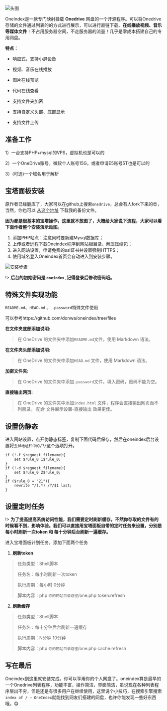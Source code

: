 ![头图](https://cdn.jsdelivr.net/gh/love2wind/cloudimg/img/7d0bcf745c2c67572f6b79785890c16c.webp)

OneIndex是一款专门映射挂载 **Onedrive** 网盘的一个开源程序。可以将Onedrive存储的文件通过列表的的方式进行展示，可以进行直链下载、**在线播放视频、音乐等媒体文件**！不占用服务器空间，不走服务器的流量！几乎是零成本搭建自己的专用网盘。

**特点：**

- 响应式，支持小屏设备

- 视频、音乐在线播放

- 图片在线预览

- 代码在线查看

- 支持文件夹加密

- 支持自定义头部、底部显示

- 支持文件上传

## 准备工作

1）一台支持PHP+mysql的VPS，虚拟机也是可以的

2）一个OneDrive账号，微软个人账号15G，或者申请E5账号5T也是可以的

3）(可选)一个域名用于解析

## 宝塔面板安装

原作者已经删库了，大家可以在github上搜索`onedrive`，总会有人fork下来的😍，当然，你也可以 [从这个地址](https://niege.ml/od5t/1index.zip) 下载我的备份文件。

**因为都是很基本的宝塔操作，这里就不放图了，大概给大家说下流程，大家可以看下面作者整个安装演示动图。**

1. 添加PHP站点：注意同时要新建Mysql数据库；
2. 上传或者远程下载Oneindex程序到网站根目录，解压压缩包；
3. 进入网站设置，申请免费的ssl证书并设置强制HTTPS；
4. 使用域名登入Oneindex首页会自动进入到安装步骤。

![安装步骤](https://cdn.jsdelivr.net/gh/love2wind/cloudimg/img/320b7c71af20af8726ac90a7c918ce16.gif)

!> **后台的初始密码是 `oneindex` ,记得登录后修改密码哦。**

## 特殊文件实现功能  

`README.md`、`HEAD.md` 、 `.password`特殊文件使用

可以参考https://github.com/donwa/oneindex/tree/files

**在文件夹底部添加说明:** 

> 在 OneDrive 的文件夹中添加`README.md`文件，使用 Markdown 语法。

**在文件夹头部添加说明:** 

> 在 OneDrive 的文件夹中添加`HEAD.md` 文件，使用 Markdown 语法。

**加密文件夹:** 

> 在 OneDrive 的文件夹中添加`.password`文件，填入密码，密码不能为空。  

**直接输出网页:**

> 在 OneDrive 的文件夹中添加`index.html` 文件，程序会直接输出网页而不列目录。
> 配合 文件展示设置-直接输出 效果更佳。

## 设置伪静态

进入网站设置，点开伪静态标签，复制下面代码后保存，然后在oneindex后台设置将`去掉地址栏中的/?/`这个选项打开。

```nginx
if (!-f $request_filename){
    set $rule_0 1$rule_0;
}
if (!-d $request_filename){
    set $rule_0 2$rule_0;
}
if ($rule_0 = "21"){
    rewrite ^/(.*) /?/$1 last;
}
```

## 设置定时任务

!> **为了提高提高系统访问性能，我们需要定时刷新缓存，不然你存取的文件有的时候看不到，影响体验。我们可以直接用宝塔面板自带的定时任务来设置，分别是每小时刷新一次token 和 每十分钟后台刷新一遍缓存。**

进入宝塔面板计划任务，添加下面两个任务

1) **刷新token**

> 任务类型：Shell脚本 
>
> 任务名：每小时刷新一次token 
>
> 执行周期：每小时 0分钟 
>
> 脚本内容：php `你的网站目录路径`/one.php token:refresh 
>

2. **刷新缓存**

> 任务类型：Shell脚本 
>
> 任务名：每十分钟后台刷新一遍缓存 
>
> 执行周期：N分钟 10分钟 
>
> 脚本内容：php `你的网站目录路径`/one.php cache:refresh 

## 写在最后

Oneindex到这里就安装完成，你可以享用你的个人网盘了。oneindex算是最早的一个Onedrive列表程序，功能丰富，操作简洁，界面简洁，虽说现在各种列表程序层出不穷，但是还是有很多用户在继续使用，这里说个小技巧，在搜索引擎搜索`index of / – OneIndex`就能找到网友们搭建的网盘，也许你能发现一些好东西哦。😋